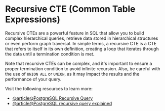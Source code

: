 # Recursive CTE (Common Table Expressions)

Recursive CTEs are a powerful feature in SQL that allow you to build complex hierarchical queries, retrieve data stored in hierarchical structures or even perform graph traversal. In simple terms, a recursive CTE is a CTE that refers to itself in its own definition, creating a loop that iterates through the data until a termination condition is met.

Note that recursive CTEs can be complex, and it's important to ensure a proper termination condition to avoid infinite recursion. Also, be careful with the use of `UNION ALL` or `UNION`, as it may impact the results and the performance of your query.

Visit the following resources to learn more:

- [@article@PostgreSQL Recursive Query](https://www.postgresqltutorial.com/postgresql-tutorial/postgresql-recursive-query/)
- [@article@PostgreSQL recursive query explained](https://elvisciotti.medium.com/postgresql-recursive-query-the-simplest-example-explained-f9b85e0a371b)